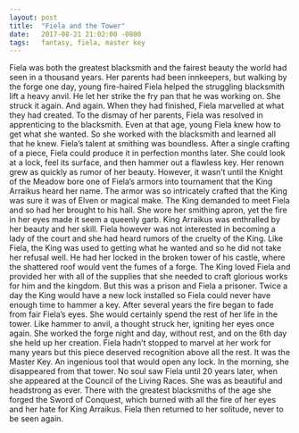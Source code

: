 ```yaml
---
layout: post
title:  "Fiela and the Tower"
date:   2017-08-21 21:02:00 -0800
tags:   fantasy, fiela, master key
---
```

Fiela was both the greatest blacksmith and the fairest beauty the world had seen in a thousand years. Her parents had been innkeepers, but walking by the forge one day, young fire-haired Fiela helped the struggling blacksmith lift a heavy anvil. He let her strike the fry pan that he was working on. She struck it again. And again. When they had finished, Fiela marvelled at what they had created. To the dismay of her parents, Fiela was resolved in apprenticing to the blacksmith. Even at that age, young Fiela knew how to get what she wanted. So she worked with the blacksmith and learned all that he knew. Fiela’s talent at smithing was boundless. After a single crafting of a piece, Fiela could produce it in perfection months later. She could look at a lock, feel its surface, and then hammer out a flawless key. Her renown grew as quickly as rumor of her beauty. However, it wasn’t until the Knight of the Meadow bore one of Fiela’s armors into tournament that the King Arraikus heard her name. The armor was so intricately crafted that the King was sure it was of Elven or magical make. The King demanded to meet Fiela and so had her brought to his hall. She wore her smithing apron, yet the fire in her eyes made it seem a queenly garb. King Arraikus was enthralled by her beauty and her skill. Fiela however was not interested in becoming a lady of the court and she had heard rumors of the cruelty of the King. Like Fiela, the King was used to getting what he wanted and so he did not take her refusal well. He had her locked in the broken tower of his castle, where the shattered roof would vent the fumes of a forge. The King loved Fiela and provided her with all of the supplies that she needed to craft glorious works for him and the kingdom. But this was a prison and Fiela a prisoner. Twice a day the King would have a new lock installed so Fiela could never have enough time to hammer a key. After several years the fire began to fade from fair Fiela’s eyes. She would certainly spend the rest of her life in the tower. Like hammer to anvil, a thought struck her, igniting her eyes once again. She worked the forge night and day, without rest, and on the 6th day she held up her creation. Fiela hadn’t stopped to marvel at her work for many years but this piece deserved recognition above all the rest. It was the Master Key. An ingenious tool that would open any lock. In the morning, she disappeared from that tower.
No soul saw Fiela until 20 years later, when she appeared at the Council of the Living Races. She was as beautiful and headstrong as ever. There with the greatest blacksmiths of the age she forged the Sword of Conquest, which burned with all the fire of her eyes and her hate for King Arraikus. Fiela then returned to her solitude, never to be seen again.

